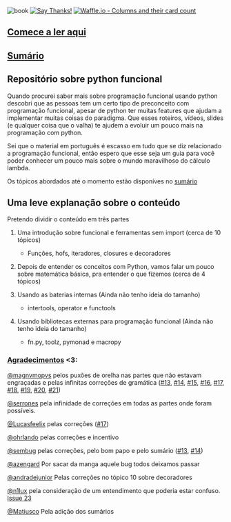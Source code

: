 ![book](https://img.shields.io/badge/Livro-Em%20deselvovimento-yellowgreen.svg)
[![Say Thanks!](https://img.shields.io/badge/Say%20Thanks-!-1EAEDB.svg)](https://saythanks.io/to/z4r4tu5tr4)
[![Waffle.io - Columns and their card count](https://badge.waffle.io/dunossauro/python-funcional.svg?columns=all)](https://waffle.io/dunossauro/python-funcional)
 
 
## [Comece a ler aqui](https://dunossauro.github.io/python-funcional/)
 
 
## [Sumário](https://dunossauro.github.io/python-funcional/sumario.html)

 
## Repositório sobre python funcional

Quando procurei saber mais sobre programação funcional usando python descobri que as pessoas tem um certo tipo de preconceito com programação funcional, apesar de python ter muitas features que ajudam a implementar muitas coisas do paradigma. Que esses roteiros, vídeos, slides (e qualquer coisa que o valha) te ajudem a evoluir um pouco mais na programação com python.

Sei que o material em português é escasso em tudo que se diz relacionado a programação funcional, então espero que esse seja um guia para você poder conhecer um pouco mais sobre o mundo maravilhoso do cálculo lambda.

Os tópicos abordados até o momento estão disponíves no [sumário](sumario.md)


## Uma leve explanação sobre o conteúdo

Pretendo dividir o conteúdo em três partes

1. Uma introdução sobre funcional e ferramentas sem import (cerca de 10 tópicos)
    - Funções, hofs, iteradores, closures e decoradores

2. Depois de entender os conceitos com Python, vamos falar um pouco sobre matemática básica, pra entender o que fizemos (cerca de 4 tópicos)

3. Usando as baterias internas (Ainda não tenho ideia do tamanho)
    - intertools, operator e functools

4. Usando bibliotecas externas para programação funcional (Ainda não tenho ideia do tamanho)
    - fn.py, toolz, pymonad e macropy


### [Agradecimentos](https://github.com/dunossauro/python-funcional/graphs/contributors) <3:

[@magnvmopvs](https://github.com/magnvmopvs) pelos puxões de orelha nas partes que não estavam engraçadas e pelas infinitas correções de gramática ([#13](https://github.com/dunossauro/python-funcional/issues/13), [#14](https://github.com/dunossauro/python-funcional/issues/14), [#15](https://github.com/dunossauro/python-funcional/issues/15), [#16](https://github.com/dunossauro/python-funcional/issues/16), [#17](https://github.com/dunossauro/python-funcional/issues/17), [#18](https://github.com/dunossauro/python-funcional/issues/18), [#19](https://github.com/dunossauro/python-funcional/issues/19), [#20](https://github.com/dunossauro/python-funcional/issues/20),
[#21](https://github.com/dunossauro/python-funcional/issues/21))

[@serrones](https://github.com/Serrones) pela infinidade de correções em todas as partes onde foram possíveis.

[@Lucasfeelix](https://github.com/Lucasfeelix) pelas correções ([#17](https://github.com/dunossauro/python-funcional/issues/17))

[@ohrlando](https://github.com/ohrlando) pelas correções e incentivo

[@sembug](https://github.com/sembug) pelas correções, pelo bom papo e pelo sumário ([#13](https://github.com/dunossauro/python-funcional/issues/13), [#14](https://github.com/dunossauro/python-funcional/issues/14))

[@azengard](https://github.com/azengard) Por sacar da manga aquele bug todos deixamos passar

[@andradejunior](https://github.com/andradejunior) Pelas correções no tópico 10 sobre decoradores

[@n1lux](https://github.com/n1lux) pela consideração de um entendimento que poderia estar confuso. [Issue 23](https://github.com/dunossauro/python-funcional/issues/13)

[@Matiusco](https://github.com/dunossauro/python-funcional/pull/51) Pela adição dos sumários
